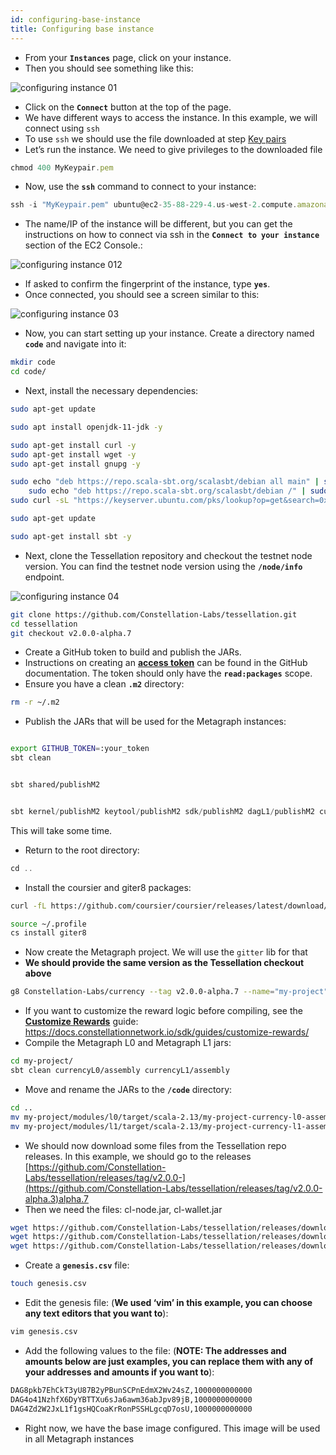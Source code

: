 ```yaml
---
id: configuring-base-instance
title: Configuring base instance
---
```


- From your **`Instances`** page, click on your instance.
- Then you should see something like this:

![configuring instance 01](/img/sdk/configuring-base-image-01.png)

- Click on the **`Connect`** button at the top of the page.
- We have different ways to access the instance. In this example, we will connect using `ssh`
- To use `ssh` we should use the file downloaded at step [Key pairs](/sdk/guides/setup-a-metagraph/key-pairs)
- Let’s run the instance. We need to give privileges to the downloaded file

```jsx
chmod 400 MyKeypair.pem
```

- Now, use the **`ssh`** command to connect to your instance:

```jsx
ssh -i "MyKeypair.pem" ubuntu@ec2-35-88-229-4.us-west-2.compute.amazonaws.com
```

- The name/IP of the instance will be different, but you can get the instructions on how to connect via ssh in the **`Connect to your instance`** section of the EC2 Console.:

![configuring instance 012](/img/sdk/configuring-base-image-02.png)

- If asked to confirm the fingerprint of the instance, type **`yes`**.
- Once connected, you should see a screen similar to this:

![configuring instance 03](/img/sdk/configuring-base-image-03.png)

- Now, you can start setting up your instance. Create a directory named **`code`** and navigate into it:

```bash
mkdir code
cd code/
```

- Next, install the necessary dependencies:

```bash
sudo apt-get update
```

```bash
sudo apt install openjdk-11-jdk -y
```

```bash
sudo apt-get install curl -y
sudo apt-get install wget -y
sudo apt-get install gnupg -y
```

```bash
sudo echo "deb https://repo.scala-sbt.org/scalasbt/debian all main" | sudo tee /etc/apt/sources.list.d/sbt.list
	sudo echo "deb https://repo.scala-sbt.org/scalasbt/debian /" | sudo tee /etc/apt/sources.list.d/sbt_old.list
sudo curl -sL "https://keyserver.ubuntu.com/pks/lookup?op=get&search=0x2EE0EA64E40A89B84B2DF73499E82A75642AC823" | sudo apt-key add
```

```bash
sudo apt-get update
```

```bash
sudo apt-get install sbt -y
```

- Next, clone the Tessellation repository and checkout the testnet node version. You can find the testnet node version using the **`/node/info`** endpoint.

![configuring instance 04](/img/sdk/configuring-base-image-04.png)

```bash
git clone https://github.com/Constellation-Labs/tessellation.git
cd tessellation
git checkout v2.0.0-alpha.7
```

- Create a GitHub token to build and publish the JARs.
- Instructions on creating an **[access token](https://docs.github.com/en/authentication/keeping-your-account-and-data-secure/creating-a-personal-access-token)** can be found in the GitHub documentation. The token should only have the **`read:packages`** scope.
- Ensure you have a clean **`.m2`** directory:

```bash
rm -r ~/.m2
```

- Publish the JARs that will be used for the Metagraph instances:

```bash

export GITHUB_TOKEN=:your_token
sbt clean
```

```bash

sbt shared/publishM2
```

```scala

sbt kernel/publishM2 keytool/publishM2 sdk/publishM2 dagL1/publishM2 currencyL0/publishM2 currencyL1/publishM2
```

This will take some time.

- Return to the root directory:

```scala
cd ..
```

- Install the coursier and giter8 packages:

```bash
curl -fL https://github.com/coursier/coursier/releases/latest/download/cs-x86_64-pc-linux.gz | gzip -d > cs && chmod +x cs && ./cs set
```

```bash
source ~/.profile
cs install giter8
```

- Now create the Metagraph project. We will use the `gitter` lib for that
- **We should provide the same version as the Tessellation checkout above**

```bash
g8 Constellation-Labs/currency --tag v2.0.0-alpha.7 --name="my-project" --tessellation_version="2.0.0-alpha.6"
```

- If you want to customize the reward logic before compiling, see the **[Customize Rewards](https://docs.constellationnetwork.io/sdk/guides/customize-rewards/)** guide:
https://docs.constellationnetwork.io/sdk/guides/customize-rewards/
- Compile the Metagraph L0 and Metagraph L1 jars:

```bash
cd my-project/
sbt clean currencyL0/assembly currencyL1/assembly
```

- Move and rename the JARs to the **`/code`** directory:

```bash
cd ..
mv my-project/modules/l0/target/scala-2.13/my-project-currency-l0-assembly-0.1.0-SNAPSHOT.jar metagraph-l0.jar
mv my-project/modules/l1/target/scala-2.13/my-project-currency-l1-assembly-0.1.0-SNAPSHOT.jar metagraph-l1.jar
```

- We should now download some files from the Tessellation repo releases. In this example, we should go to the releases [https://github.com/Constellation-Labs/tessellation/releases/tag/v2.0.0-](https://github.com/Constellation-Labs/tessellation/releases/tag/v2.0.0-alpha.3)alpha.7
- Then we need the files: cl-node.jar, cl-wallet.jar

```bash
wget https://github.com/Constellation-Labs/tessellation/releases/download/v2.0.0-alpha.7/cl-node.jar
wget https://github.com/Constellation-Labs/tessellation/releases/download/v2.0.0-alpha.7/cl-wallet.jar
wget https://github.com/Constellation-Labs/tessellation/releases/download/v2.0.0-alpha.7/cl-keytool.jar
```

- Create a **`genesis.csv`** file:

```bash
touch genesis.csv
```

- Edit the genesis file: (**We used ‘vim’ in this example, you can choose any text editors that you want to**):

```bash
vim genesis.csv
```

- Add the following values to the file: (**NOTE: The addresses and amounts below are just examples, you can replace them with any of your addresses and amounts if you want to**):

```bash
DAG8pkb7EhCkT3yU87B2yPBunSCPnEdmX2Wv24sZ,1000000000000
DAG4o41NzhfX6DyYBTTXu6sJa6awm36abJpv89jB,1000000000000
DAG4Zd2W2JxL1f1gsHQCoaKrRonPSSHLgcqD7osU,1000000000000
```

- Right now, we have the base image configured. This image will be used in all Metagraph instances